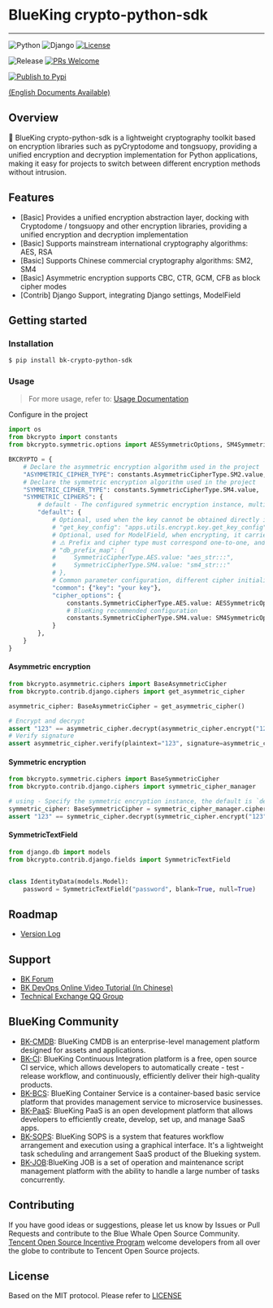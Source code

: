 # BlueKing crypto-python-sdk

---

![Python](https://badgen.net/badge/python/%3E=3.6.12,%3C3.11/green?icon=github)
![Django](https://badgen.net/badge/django/%3E=3.1.5,%3C=4.2.1/yellow?icon=github)
[![License](https://img.shields.io/badge/license-MIT-brightgreen.svg?style=flat)](LICENSE.txt)

![Release](https://badgen.net/github/release/TencentBlueKing/crypto-python-sdk)
[![PRs Welcome](https://img.shields.io/badge/PRs-welcome-brightgreen.svg)](https://github.com/TencentBlueKing/crypto-python-sdk/pulls)

[![Publish to Pypi](https://github.com/TencentBlueKing/crypto-python-sdk/actions/workflows/release.yml/badge.svg)](https://github.com/TencentBlueKing/crypto-python-sdk/actions/workflows/release.yml)

[(English Documents Available)](https://github.com/TencentBlueKing/crypto-python-sdk/blob/main/readme_en.md)

## Overview

️🔧 BlueKing crypto-python-sdk is a lightweight cryptography toolkit based on encryption libraries such as pyCryptodome
and tongsuopy, providing a unified encryption and decryption implementation for Python applications, making it easy for
projects to switch between different encryption methods without intrusion.

## Features

* [Basic] Provides a unified encryption abstraction layer, docking with Cryptodome / tongsuopy and other encryption
  libraries, providing a unified encryption and decryption implementation
* [Basic] Supports mainstream international cryptography algorithms: AES, RSA
* [Basic] Supports Chinese commercial cryptography algorithms: SM2, SM4
* [Basic] Asymmetric encryption supports CBC, CTR, GCM, CFB as block cipher modes
* [Contrib] Django Support, integrating Django settings, ModelField

## Getting started

### Installation

```bash
$ pip install bk-crypto-python-sdk
```

### Usage

> For more usage, refer
> to: [Usage Documentation](https://github.com/TencentBlueKing/crypto-python-sdk/blob/main/docs/usage.md)

Configure in the project

```python
import os
from bkcrypto import constants
from bkcrypto.symmetric.options import AESSymmetricOptions, SM4SymmetricOptions

BKCRYPTO = {
    # Declare the asymmetric encryption algorithm used in the project
    "ASYMMETRIC_CIPHER_TYPE": constants.AsymmetricCipherType.SM2.value,
    # Declare the symmetric encryption algorithm used in the project
    "SYMMETRIC_CIPHER_TYPE": constants.SymmetricCipherType.SM4.value,
    "SYMMETRIC_CIPHERS": {
        # default - The configured symmetric encryption instance, multiple instances can be configured according to project needs
        "default": {
            # Optional, used when the key cannot be obtained directly in settings
            # "get_key_config": "apps.utils.encrypt.key.get_key_config",
            # Optional, used for ModelField, when encrypting, it carries this prefix into the database, when decrypting, it analyzes this prefix and selects the corresponding decryption algorithm
            # ⚠️ Prefix and cipher type must correspond one-to-one, and there can be no prefix matching relationship
            # "db_prefix_map": {
            #     SymmetricCipherType.AES.value: "aes_str:::",
            #     SymmetricCipherType.SM4.value: "sm4_str:::"
            # },
            # Common parameter configuration, different cipher initialization shares these parameters
            "common": {"key": "your key"},
            "cipher_options": {
                constants.SymmetricCipherType.AES.value: AESSymmetricOptions(key_size=16),
                # BlueKing recommended configuration
                constants.SymmetricCipherType.SM4.value: SM4SymmetricOptions(mode=constants.SymmetricMode.CTR)
            }
        },
    }
}
```

#### Asymmetric encryption

```python
from bkcrypto.asymmetric.ciphers import BaseAsymmetricCipher
from bkcrypto.contrib.django.ciphers import get_asymmetric_cipher

asymmetric_cipher: BaseAsymmetricCipher = get_asymmetric_cipher()

# Encrypt and decrypt
assert "123" == asymmetric_cipher.decrypt(asymmetric_cipher.encrypt("123"))
# Verify signature
assert asymmetric_cipher.verify(plaintext="123", signature=asymmetric_cipher.sign("123"))
```

#### Symmetric encryption

```python
from bkcrypto.symmetric.ciphers import BaseSymmetricCipher
from bkcrypto.contrib.django.ciphers import symmetric_cipher_manager

# using - Specify the symmetric encryption instance, the default is `default`
symmetric_cipher: BaseSymmetricCipher = symmetric_cipher_manager.cipher(using="default")
assert "123" == symmetric_cipher.decrypt(symmetric_cipher.encrypt("123"))
```

#### SymmetricTextField

```python
from django.db import models
from bkcrypto.contrib.django.fields import SymmetricTextField


class IdentityData(models.Model):
    password = SymmetricTextField("password", blank=True, null=True)
```

## Roadmap

- [Version Log](https://github.com/TencentBlueKing/crypto-python-sdk/blob/main/release.md)

## Support

- [BK Forum](https://bk.tencent.com/s-mart/community)
- [BK DevOps Online Video Tutorial (In Chinese)](https://bk.tencent.com/s-mart/video/)
- [Technical Exchange QQ Group](https://jq.qq.com/?_wv=1027&k=5zk8F7G)

## BlueKing Community

- [BK-CMDB](https://github.com/Tencent/bk-cmdb): BlueKing CMDB is an enterprise-level management platform designed for
  assets and applications.
- [BK-CI](https://github.com/Tencent/bk-ci): BlueKing Continuous Integration platform is a free, open source CI service,
  which allows developers to automatically create - test - release workflow, and continuously, efficiently deliver their
  high-quality products.
- [BK-BCS](https://github.com/Tencent/bk-bcs): BlueKing Container Service is a container-based basic service platform
  that provides management service to microservice businesses.
- [BK-PaaS](https://github.com/Tencent/bk-paas): BlueKing PaaS is an open development platform that allows developers to
  efficiently create, develop, set up, and manage SaaS apps.
- [BK-SOPS](https://github.com/Tencent/bk-sops): BlueKing SOPS is a system that features workflow arrangement and
  execution using a graphical interface. It's a lightweight task scheduling and arrangement SaaS product of the Blueking
  system.
- [BK-JOB](https://github.com/Tencent/bk-job):BlueKing JOB is a set of operation and maintenance script management
  platform with the ability to handle a large number of tasks concurrently.

## Contributing

If you have good ideas or suggestions, please let us know by Issues or Pull Requests and contribute to the Blue Whale
Open Source Community.      
[Tencent Open Source Incentive Program](https://opensource.tencent.com/contribution) welcome developers from all over
the globe to contribute to Tencent Open Source projects.

## License

Based on the MIT protocol. Please refer to [LICENSE](LICENSE.txt)
